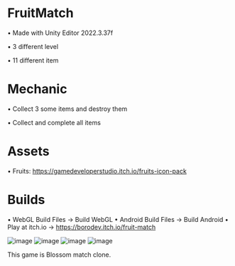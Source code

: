 # FruitMatch

• Made with Unity Editor 2022.3.37f

• 3 different level

• 11 different item

# Mechanic

• Collect 3 some items and destroy them

• Collect and complete all items

# Assets

• Fruits: https://gamedeveloperstudio.itch.io/fruits-icon-pack

# Builds

• WebGL Build Files -> Build WebGL
• Android Build Files -> Build Android
• Play at itch.io -> https://borodev.itch.io/fruit-match

![image](https://github.com/user-attachments/assets/28cb1c89-c40c-4787-a5cb-084e41317d7b)
![image](https://github.com/user-attachments/assets/e186cc9d-f9b5-4a72-8100-f24ba39671de)
![image](https://github.com/user-attachments/assets/21d4743a-4c5e-49e1-939f-163b0e091c89)
![image](https://github.com/user-attachments/assets/1130d9b4-fb7e-430d-88eb-b2be11dcecb9)


This game is Blossom match clone.
